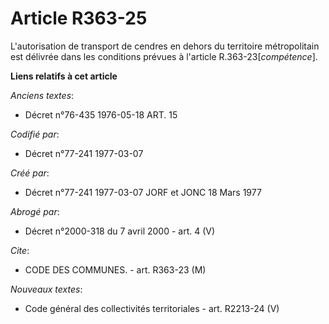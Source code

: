 # Article R363-25

L'autorisation de transport de cendres en dehors du territoire métropolitain est délivrée dans les conditions prévues à
l'article R.363-23[*compétence*].

**Liens relatifs à cet article**

_Anciens textes_:

  - Décret n°76-435 1976-05-18 ART. 15

_Codifié par_:

  - Décret n°77-241 1977-03-07

_Créé par_:

  - Décret n°77-241 1977-03-07 JORF et JONC 18 Mars 1977

_Abrogé par_:

  - Décret n°2000-318 du 7 avril 2000 - art. 4 (V)

_Cite_:

  - CODE DES COMMUNES. - art. R363-23 (M)

_Nouveaux textes_:

  - Code général des collectivités territoriales - art. R2213-24 (V)
